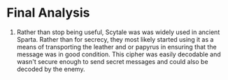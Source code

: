 # Final Analysis
1. Rather than stop being useful, Scytale was was widely used in ancient Sparta. Rather than for secrecy, they most likely started using it as a means of transporting the leather and or papyrus in ensuring that the message was in good condition. This cipher was easily decodable and wasn't secure enough to send secret messages and could also be decoded by the enemy.
